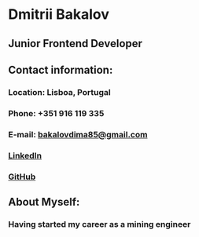 # **Dmitrii Bakalov**
## Junior Frontend Developer
## Contact information:
### **Location:** Lisboa, Portugal
### **Phone:** +351 916 119 335
### **E-mail:** bakalovdima85@gmail.com
### [LinkedIn](linkedin.com/in/dmitrii-bakalov-8a5358195)
### [GitHub](https://github.com/dmitriibakalov.git)
## About Myself:
### Having started my career as a mining engineer